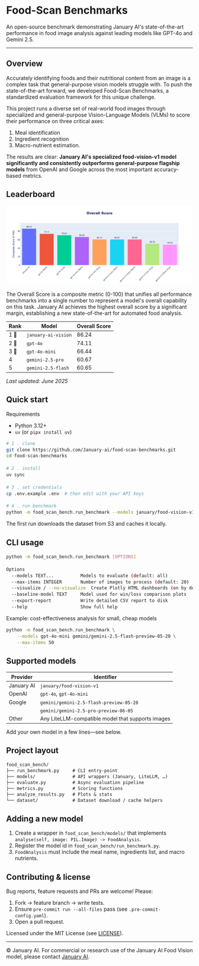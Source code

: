# Food-Scan Benchmarks

An open-source benchmark demonstrating January AI's state-of-the-art performance in food image analysis against leading models like GPT-4o and Gemini 2.5.

---

## Overview

Accurately identifying foods and their nutritional content from an image is a complex task that general-purpose vision models struggle with. To push the state-of-the-art forward, we developed Food-Scan Benchmarks, a standardized evaluation framework for this unique challenge.

This project runs a diverse set of real-world food images through specialized and general-purpose Vision-Language Models (VLMs) to score their performance on three critical axes: 

1. Meal identification 
2. Ingredient recognition 
3. Macro-nutrient estimation.

The results are clear: **January AI's specialized food-vision-v1 model significantly and consistently outperforms general-purpose flagship models** from OpenAI and Google across the most important accuracy-based metrics.

## Leaderboard

![Overall score](assets/overall.png)

The Overall Score is a composite metric (0-100) that unifies all performance benchmarks into a single number to represent a model's overall capability on this task. January AI achieves the highest overall score by a significant margin, establishing a new state-of-the-art for automated food analysis.

| Rank | Model | Overall Score
| -------- | ------- | ------- |
| 1 🥇   | `january-ai-vision` | 86.24
| 2 🥈  | `gpt-4o`            | 74.11
| 3 🥉  | `gpt-4o-mini`       | 66.44
| 4    | `gemini-2.5-pro`    | 60.67
| 5    | `gemini-2.5-flash`  | 60.65

*Last updated: June 2025*

## Quick start

Requirements

- Python 3.12+
- `uv` (or `pipx install uv`)

```bash
# 1 . clone
git clone https://github.com/January-ai/food-scan-benchmarks.git
cd food-scan-benchmarks

# 2 . install
uv sync

# 3 . set credentials
cp .env.example .env  # then edit with your API keys

# 4 . run benchmark
python -m food_scan_bench.run_benchmark --models january/food-vision-v1 gpt-4o
```

The first run downloads the dataset from S3 and caches it locally.

## CLI usage

```bash
python -m food_scan_bench.run_benchmark [OPTIONS]

Options
  --models TEXT...          Models to evaluate (default: all)
  --max-items INTEGER       Number of images to process (default: 20)
  --visualize / --no-visualize  Create Plotly HTML dashboards (on by default)
  --baseline-model TEXT     Model used for win/loss comparison plots
  --export-report           Write detailed CSV report to disk
  --help                    Show full help
```

Example: cost-effectiveness analysis for small, cheap models

```bash
python -m food_scan_bench.run_benchmark \
    --models gpt-4o-mini gemini/gemini-2.5-flash-preview-05-20 \
    --max-items 50
```

## Supported models

| Provider   | Identifier                                        |
| ---------- | ------------------------------------------------- |
| January AI | `january/food-vision-v1`                          |
| OpenAI     | `gpt-4o`, `gpt-4o-mini`                           |
| Google     | `gemini/gemini-2.5-flash-preview-05-20`           |
|            | `gemini/gemini-2.5-pro-preview-06-05`             |
| Other      | Any LiteLLM-compatible model that supports images |

Add your own model in a few lines—see below.

## Project layout

```text
food_scan_bench/
├── run_benchmark.py     # CLI entry-point
├── models/              # API wrappers (January, LiteLLM, …)
├── evaluate.py          # Async evaluation pipeline
├── metrics.py           # Scoring functions
├── analyze_results.py   # Plots & stats
└── dataset/             # Dataset download / cache helpers
```

## Adding a new model

1. Create a wrapper in `food_scan_bench/models/` that implements `analyse(self, image: PIL.Image) -> FoodAnalysis`.
2. Register the model id in `food_scan_bench/run_benchmark.py`.
3. `FoodAnalysis` must include the meal name, ingredients list, and macro nutrients.

## Contributing & license

Bug reports, feature requests and PRs are welcome! Please:

1. Fork → feature branch → write tests.
2. Ensure `pre-commit run --all-files` pass (see `.pre-commit-config.yaml`).
3. Open a pull request.

Licensed under the MIT License (see [LICENSE](LICENSE)).

---

© January AI. For commercial or research use of the January AI Food Vision model, please contact [January AI](https://january.ai).
